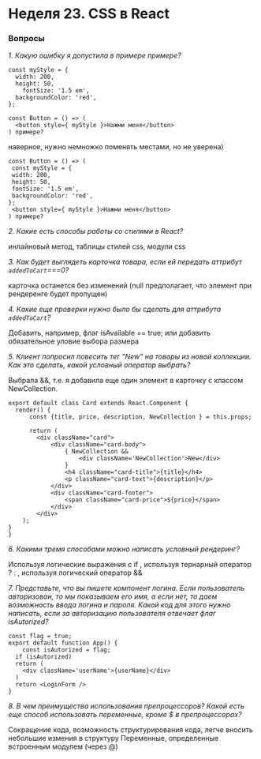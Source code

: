
# Неделя 23. CSS в React

### Вопросы 

*1. Какую ошибку я допустила в примере примере?*
~~~
const myStyle = {
  width: 200,
  height: 50,
	fontSize: '1.5 em',
  backgroundColor: 'red',
};

const Button = () => (
  <button style={ myStyle }>Нажми меня</button>
) примере?
~~~ 
 наверное, нужно немножко поменять местами, но не уверена)
 ~~~
const Button = () => (
  const myStyle = {
  width: 200,
  height: 50,
  fontSize: '1.5 em',
  backgroundColor: 'red',
};
  <button style={ myStyle }>Нажми меня</button>
) примере?
~~~ 

*2. Какие есть способы работы со стилями в React?*

инлайновый метод, таблицы стилей css, модули css 

*3. Как будет выглядеть карточка товара, если ей передать аттрибут `addedToCart`===0?*

карточка останется без изменений (null  предполагает, что элемент при рендеренге будет пропущен)

*4. Какие еще проверки нужно было бы сделать для аттрибута `addedToCart`?*

Добавить, например, флаг isAvailable == true; или добавить обязательное уловие выбора размера

*5. Клиент попросил повесить тег "New" на товары из новой коллекции. Как это сделать, какой условный оператор выбрать?*

Выбрала &&, т.е. я добавила еще один элемент в карточку с классом NewCollection.

```
export default class Card extends React.Component {
  render() {
      const {title, price, description, NewCollection } = this.props;
      
      return (
        <div className="card">
            <div className="card-body">
                { NewCollection &&
                    <div className='NewCollection'>New</div>
                }
                <h4 className="card-title">{title}</h4>
                <p className="card-text">{description}</p>
            </div>
            <div className="card-footer">
                <span className="card-price">${price}</span>
            </div>
        </div>
    );
}
}
```
*6. Какими тремя способами можно написать условный рендеринг?*

Используя логические выражения с if , используя тернарный оператор ? : , используя логический оператор &&

*7. Представьте, что вы пишете компонент логина. Если пользователь авторизован, то мы показываем его имя, а если нет, то даем возможность ввода логина и пароля. 
Какой код для этого нужно написать, если за авторизацию пользователя отвечает флаг isAutorized?*
```
const flag = true;
export default function App() {
    const isAutorized = flag;
  if (isAutorized)
  return (
    <div className='userName'>{userName}</div>
  )
  return <LoginForm />
}
```
*8. В чем преимущества использования препроцессоров? Какой есть еще способ использовать переменные, кроме $ в препроцессорах?*

Сокращение кода, возможность структурирования кода, легче вносить небольшие измения в структуру
Переменные, определенные встроенным модулем (через @)
